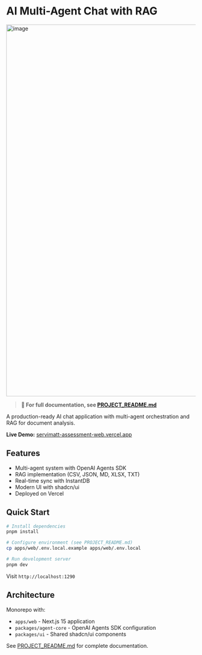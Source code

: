 # AI Multi-Agent Chat with RAG

<img width="1538" height="989" alt="image" src="https://github.com/user-attachments/assets/dd40e00c-afc4-49e3-ad5d-fec93de79691" />

> **📖 For full documentation, see [PROJECT_README.md](./PROJECT_README.md)**

A production-ready AI chat application with multi-agent orchestration and RAG for document analysis.

**Live Demo:** [servimatt-assessment-web.vercel.app](https://servimatt-assessment-web.vercel.app/dashboard)

## Features

- Multi-agent system with OpenAI Agents SDK
- RAG implementation (CSV, JSON, MD, XLSX, TXT)
- Real-time sync with InstantDB
- Modern UI with shadcn/ui
- Deployed on Vercel

## Quick Start

```bash
# Install dependencies
pnpm install

# Configure environment (see PROJECT_README.md)
cp apps/web/.env.local.example apps/web/.env.local

# Run development server
pnpm dev
```

Visit `http://localhost:1290`

## Architecture

Monorepo with:

- `apps/web` - Next.js 15 application
- `packages/agent-core` - OpenAI Agents SDK configuration
- `packages/ui` - Shared shadcn/ui components

See [PROJECT_README.md](./PROJECT_README.md) for complete documentation.
